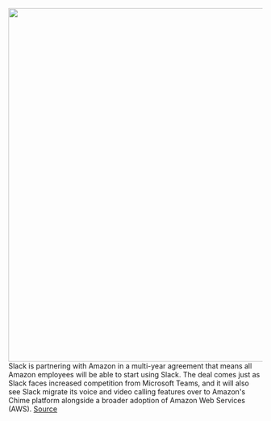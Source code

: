 <img src='https://cdn.vox-cdn.com/thumbor/_TD7REkQJubd5kmynlaAjoz7DN4=/0x0:2040x1360/1200x800/filters:focal(857x517:1183x843)/cdn.vox-cdn.com/uploads/chorus_image/image/66896860/acastro_190412_1777_slack_0001.0.jpg' width='700px' /><br/>
Slack is partnering with Amazon in a multi-year agreement that means all Amazon employees will be able to start using Slack. The deal comes just as Slack faces increased competition from Microsoft Teams, and it will also see Slack migrate its voice and video calling features over to Amazon's Chime platform alongside a broader adoption of Amazon Web Services (AWS).
<a href='https://www.theverge.com/2020/6/4/21280829/slack-amazon-aws-partnership-amazon-chime-voice-video-calls'> Source <a/>